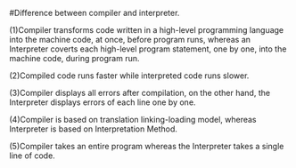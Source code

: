 #Difference between compiler and interpreter.

(1)Compiler transforms code written in a high-level programming language into the machine code, at once, before program runs, whereas an Interpreter coverts each high-level program statement, one by one, into the machine code, during program run.

(2)Compiled code runs faster while interpreted code runs slower.

(3)Compiler displays all errors after compilation, on the other hand, the Interpreter displays errors of each line one by one.

(4)Compiler is based on translation linking-loading model, whereas Interpreter is based on Interpretation Method.

(5)Compiler takes an entire program whereas the Interpreter takes a single line of code.
